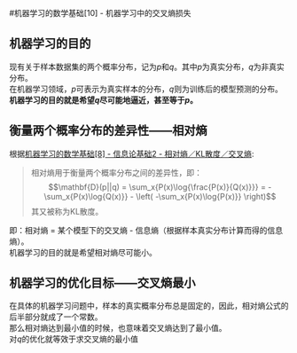 #机器学习的数学基础[10] - 机器学习中的交叉熵损失
## 机器学习的目的
现有关于样本数据集的两个概率分布，记为$p$和$q$。其中$p$为真实分布，$q$为非真实分布。  
在机器学习领域，$p$可表示为真实样本的分布，$q$则为训练后的模型预测的分布。  
**机器学习的目的就是希望$q$尽可能地逼近，甚至等于$p$。**
## 衡量两个概率分布的差异性——相对熵
根据[机器学习的数学基础[8] - 信息论基础2 - 相对熵／KL散度／交叉熵](./1_Mathematical_Tutorial_6.md):  
> 相对熵用于衡量两个概率分布之间的差异性，即：
$$\mathbf{D}(p||q) = \sum_x{P(x)\log{\frac{P(x)}{Q(x)}}} = -\sum_x{P(x)\log{Q(x)}} - \left( -\sum_x{P(x)\log{P(x)}} \right)$$
其又被称为KL散度。

即：相对熵 = 某个模型下的交叉熵 - 信息熵（根据样本真实分布计算而得的信息熵）。  
机器学习的目的就是希望相对熵尽可能小。
## 机器学习的优化目标——交叉熵最小
在具体的机器学习问题中，样本的真实概率分布总是固定的，因此，相对熵公式的后半部分就成了一个常数。  
那么相对熵达到最小值的时候，也意味着交叉熵达到了最小值。  
对$q$的优化就等效于求交叉熵的最小值